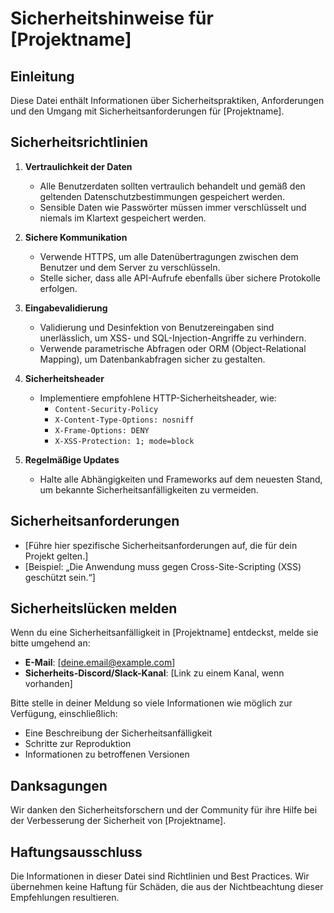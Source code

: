 # Sicherheitshinweise für [Projektname]

## Einleitung

Diese Datei enthält Informationen über Sicherheitspraktiken, Anforderungen und den Umgang mit Sicherheitsanforderungen für [Projektname]. 

## Sicherheitsrichtlinien

1. **Vertraulichkeit der Daten**
   - Alle Benutzerdaten sollten vertraulich behandelt und gemäß den geltenden Datenschutzbestimmungen gespeichert werden.
   - Sensible Daten wie Passwörter müssen immer verschlüsselt und niemals im Klartext gespeichert werden.

2. **Sichere Kommunikation**
   - Verwende HTTPS, um alle Datenübertragungen zwischen dem Benutzer und dem Server zu verschlüsseln.
   - Stelle sicher, dass alle API-Aufrufe ebenfalls über sichere Protokolle erfolgen.

3. **Eingabevalidierung**
   - Validierung und Desinfektion von Benutzereingaben sind unerlässlich, um XSS- und SQL-Injection-Angriffe zu verhindern.
   - Verwende parametrische Abfragen oder ORM (Object-Relational Mapping), um Datenbankabfragen sicher zu gestalten.

4. **Sicherheitsheader**
   - Implementiere empfohlene HTTP-Sicherheitsheader, wie:
     - `Content-Security-Policy`
     - `X-Content-Type-Options: nosniff`
     - `X-Frame-Options: DENY`
     - `X-XSS-Protection: 1; mode=block`

5. **Regelmäßige Updates**
   - Halte alle Abhängigkeiten und Frameworks auf dem neuesten Stand, um bekannte Sicherheitsanfälligkeiten zu vermeiden.

## Sicherheitsanforderungen

- [Führe hier spezifische Sicherheitsanforderungen auf, die für dein Projekt gelten.]
- [Beispiel: „Die Anwendung muss gegen Cross-Site-Scripting (XSS) geschützt sein.“]

## Sicherheitslücken melden

Wenn du eine Sicherheitsanfälligkeit in [Projektname] entdeckst, melde sie bitte umgehend an:

- **E-Mail**: [deine.email@example.com]
- **Sicherheits-Discord/Slack-Kanal**: [Link zu einem Kanal, wenn vorhanden]
  
Bitte stelle in deiner Meldung so viele Informationen wie möglich zur Verfügung, einschließlich:

- Eine Beschreibung der Sicherheitsanfälligkeit
- Schritte zur Reproduktion
- Informationen zu betroffenen Versionen

## Danksagungen

Wir danken den Sicherheitsforschern und der Community für ihre Hilfe bei der Verbesserung der Sicherheit von [Projektname].

## Haftungsausschluss

Die Informationen in dieser Datei sind Richtlinien und Best Practices. Wir übernehmen keine Haftung für Schäden, die aus der Nichtbeachtung dieser Empfehlungen resultieren.
